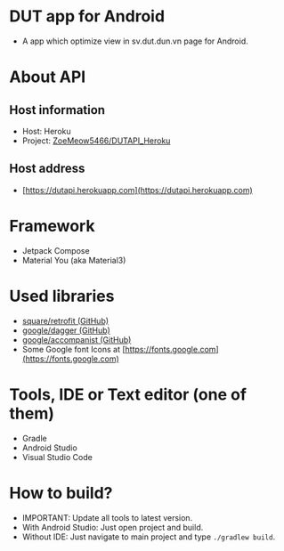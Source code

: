 # DUT app for Android
- A app which optimize view in sv.dut.dun.vn page for Android.

# About API
## Host information
- Host: Heroku
- Project: [ZoeMeow5466/DUTAPI_Heroku](https://github.com/ZoeMeow5466/DUTAPI_Heroku)

## Host address
- [https://dutapi.herokuapp.com](https://dutapi.herokuapp.com)

# Framework
- Jetpack Compose
- Material You (aka Material3)

# Used libraries
- [square/retrofit (GitHub)](https://github.com/square/retrofit)
- [google/dagger (GitHub)](https://github.com/google/dagger)
- [google/accompanist (GitHub)](https://github.com/google/accompanist)
- Some Google font Icons at [https://fonts.google.com](https://fonts.google.com)

# Tools, IDE or Text editor (one of them) 
- Gradle
- Android Studio
- Visual Studio Code

# How to build?
- IMPORTANT: Update all tools to latest version.
- With Android Studio: Just open project and build.
- Without IDE: Just navigate to main project and type ``./gradlew build``.
